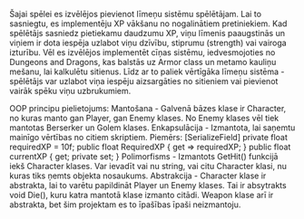 Šajai spēlei es izvēlējos pievienot līmeņu sistēmu spēlētājam.
Lai to sasniegtu, es implementēju XP vākšanu no nogalinātiem pretiniekiem. Kad spēlētājs sasniedz pietiekamu daudzumu XP, viņu līmenis paaugstinās un viņiem ir dota iespēja uzlabot viņu dzīvību, stiprumu (strength) vai vairoga izturību.
Vēl es izvēlējos implementēt cīņas sistēmu, iedvesmojoties no Dungeons and Dragons, kas balstās uz Armor class un metamo kauliņu mešanu, lai kalkulētu sitienus. Līdz ar to paliek vērtīgāka līmeņu sistēma - spēlētājs var uzlabot viņa iespēju aizsargāties no sitieniem vai pievienot vairāk spēku viņu uzbrukumiem.

OOP principu pielietojums:
  Mantošana - 
    Galvenā bāzes klase ir Character, no kuras manto gan Player, gan Enemy klases. No Enemy klases vēl tiek mantotas Berserker un Golem klases.
  Enkapsulācija - 
     Izmantota, lai saņemtu mainīgo vērtības no citiem skriptiem.
     Piemērs: 
      [SerializeField] private float requiredXP = 10f;
      public float RequiredXP { get => requiredXP; }
      public float currentXP { get; private set; }
  Polimorfisms - 
    Izmantots GetHit() funkcijā iekš Character klases. Var ievadīt vai nu string, vai citu Character klasi, nu kuras tiks ņemts objekta nosaukums.
  Abstrakcija - 
    Character klase ir abstrakta, lai to varētu papildināt Player un Enemy klases. Tai ir absytrakts void Die(), kuru katra mantotā klase izmanto citādi.
    Weapon klase arī ir abstrakta, bet šim projektam es to īpašības īpaši neizmantoju.
